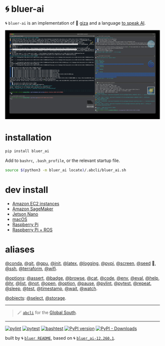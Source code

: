 # 🌀 bluer-ai

🌀 `bluer-ai` is an implementation of 🔻 [giza](https://github.com/kamangir/giza) and a language [to speak AI](https://github.com/kamangir/bluer-south).

![image](https://github.com/kamangir/assets/blob/main/awesome-bash-cli/marquee-2024-10-26.jpg?raw=true)

# installation

```bash
pip install bluer_ai
```

Add to `bashrc`, `.bash_profile`, or the relevant startup file.

```bash
source $(python3 -m bluer_ai locate)/.abcli/bluer_ai.sh
```

# dev install

- [Amazon EC2 instances](./bluer_ai/docs/install/ec2.md)
- [Amazon SageMaker](./bluer_ai/docs/install/SageMaker.md)
- [Jetson Nano](./bluer_ai/docs/install/Jetson-Nano.md)
- [macOS](./bluer_ai/docs/install/macOS.md)
- [Raspberry Pi](./bluer_ai/docs/install/RPi.md)
- [Raspberry Pi + ROS](./bluer_ai/docs/install/RPi-ROS.md)


# aliases

[@conda](./bluer_ai/docs/aliases/conda.md), 
[@git](./bluer_ai/docs/aliases/git.md), 
[@gpu](./bluer_ai/docs/aliases/gpu.md), 
[@init](./bluer_ai/docs/aliases/init.md), 
[@latex](./bluer_ai/docs/aliases/latex.md), 
[@logging](./bluer_ai/docs/aliases/logging.md), 
[@pypi](./bluer_ai/docs/aliases/pypi.md), 
[@screen](./bluer_ai/docs/aliases/screen.md), 
[@seed](./bluer_ai/docs/aliases/seed.md) 🌱, 
[@ssh](./bluer_ai/docs/aliases/ssh.md), 
[@terraform](./bluer_ai/docs/aliases/terraform.md), 
[@wifi](./bluer_ai/docs/aliases/wifi.md).

[@options](https://github.com/kamangir/bluer-options): 
[@assert](./bluer_ai/docs/aliases/assert.md), 
[@badge](./bluer_ai/docs/aliases/badge.md), 
[@browse](./bluer_ai/docs/aliases/browse.md), 
[@cat](./bluer_ai/docs/aliases/cat.md), 
[@code](./bluer_ai/docs/aliases/code.md), 
[@env](./bluer_ai/docs/aliases/env.md), 
[@eval](./bluer_ai/docs/aliases/eval.md), 
[@help](./bluer_ai/docs/aliases/help.md), 
[@hr](./bluer_ai/docs/aliases/hr.md), 
[@list](./bluer_ai/docs/aliases/list.md), 
[@not](./bluer_ai/docs/aliases/not.md), 
[@open](./bluer_ai/docs/aliases/open.md), 
[@option](./bluer_ai/docs/aliases/option.md), 
[@pause](./bluer_ai/docs/aliases/pause.md), 
[@pylint](./bluer_ai/docs/aliases/pylint.md), 
[@pytest](./bluer_ai/docs/aliases/pytest.md), 
[@repeat](./bluer_ai/docs/aliases/repeat.md), 
[@sleep](./bluer_ai/docs/aliases/sleep.md), 
[@test](./bluer_ai/docs/aliases/test.md), 
[@timestamp](./bluer_ai/docs/aliases/timestamp.md), 
[@wait](./bluer_ai/docs/aliases/wait.md), 
[@watch](./bluer_ai/docs/aliases/watch.md).

[@objects](https://github.com/kamangir/bluer-objects): 
[@select](./bluer_ai/docs/aliases/select.md), 
[@storage](./bluer_ai/docs/aliases/storage.md).

---

> 🪄 [`abcli`](https://github.com/kamangir/awesome-bash-cli) for the [Global South](https://github.com/kamangir/bluer-south).

---


[![pylint](https://github.com/kamangir/bluer-ai/actions/workflows/pylint.yml/badge.svg)](https://github.com/kamangir/bluer-ai/actions/workflows/pylint.yml) [![pytest](https://github.com/kamangir/bluer-ai/actions/workflows/pytest.yml/badge.svg)](https://github.com/kamangir/bluer-ai/actions/workflows/pytest.yml) [![bashtest](https://github.com/kamangir/bluer-ai/actions/workflows/bashtest.yml/badge.svg)](https://github.com/kamangir/bluer-ai/actions/workflows/bashtest.yml) [![PyPI version](https://img.shields.io/pypi/v/bluer_ai.svg)](https://pypi.org/project/bluer_ai/) [![PyPI - Downloads](https://img.shields.io/pypi/dd/bluer_ai)](https://pypistats.org/packages/bluer_ai)

built by 🌀 [`bluer README`](https://github.com/kamangir/bluer-objects/tree/main/bluer_objects/README), based on 🌀 [`bluer_ai-12.260.1`](https://github.com/kamangir/bluer-ai).

